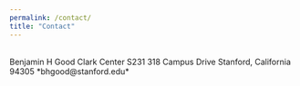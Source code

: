 ```yaml
---
permalink: /contact/
title: "Contact"
---
```


<br/>
Benjamin H Good  
Clark Center S231  
318 Campus Drive  
Stanford, California 94305  
*bhgood@stanford.edu*

